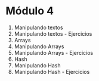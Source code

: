 # Módulo 4
01. Manipulando textos
02. Manipulando textos - Ejercicios
03. Arrays
04. Manipulando Arrays
05. Manipulando Arrays - Ejercicios
06. Hash
07. Manipulando Hash
08. Manipulando Hash - Ejercicios